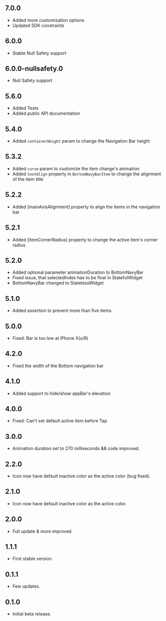 ## 7.0.0

- Added more customization options
- Updated SDK constraints

## 6.0.0

- Stable Null Safety support

## 6.0.0-nullsafety.0

- Null Safety support

## 5.6.0

- Added Tests
- Added public API documentation

## 5.4.0

- Added `containerHeight` param to change the Navigation Bar height

## 5.3.2

- Added `curve` param to customize the item change's animation
- Added `textAlign` property in `BottomNavyBarItem` to change the alignment of the item title

## 5.2.2

- Added [mainAxisAlignment] property to align the items in the navigation bar

## 5.2.1

- Added [itemCornerRadius] property to change the active item's corner radius

## 5.2.0

- Added optional parameter animationDuration to BottomNavyBar
- Fixed issue, that selectedIndex has to be final in StatefulWidget
- BottomNavyBar changed to StatelessWidget

## 5.1.0

- Added assertion to prevent more than five items

## 5.0.0

- Fixed: Bar is too low at iPhone X(s/R)

## 4.2.0

- Fixed the width of the Bottom navigation bar

## 4.1.0

- Added support to hide/show appBar's elevation

## 4.0.0

- Fixed: Can't set default active item before Tap

## 3.0.0

- Animation duration set to 270 milliseconds && code improved.

## 2.2.0

- Icon now have default inactive color as the active color (bug fixed).

## 2.1.0

- Icon now have default inactive color as the active color.

## 2.0.0

- Full update & more improved.

## 1.1.1

- First stable version.

## 0.1.1

- Few updates.

## 0.1.0

- Initial beta release.
